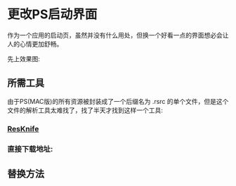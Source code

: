 # 更改PS启动界面

作为一个应用的启动页，虽然并没有什么用处，但换一个好看一点的界面想必会让人的心情更加舒畅。

先上效果图:



## 所需工具

由于PS(MAC版)的所有资源被封装成了一个后缀名为 .rsrc 的单个文件，但是这个文件的解析工具太难找了，找了半天才找到这样一个工具:

### [ResKnife](https://github.com/slobo/ResKnife)

### 直接下载地址: 

## 替换方法
